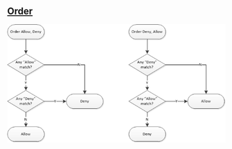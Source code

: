 ## [Order](https://httpd.apache.org/docs/2.4/mod/mod_access_compat.html)
![Apache2 Order](img/apache2-order.png)
